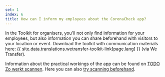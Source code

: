 ```yaml
---
set: 1
index: 6
title: How can I inform my employees about the CoronaCheck app?
---
```

In the Toolkit for organisers, you'll not only find information for your employees, but also information you can share beforehand with visitors to your location or event. Download the toolkit with communication materials here: {{ site.data.translations.wetransfer-toolkit-link[page.lang] }} (via We Transfer).

Information about the practical workings of the app can be found on [TODO Zo werkt scannen](/en/scanner/zo-werkt-scannen). Here you can also [try scanning beforehand](/en/scanner/uitproberen).
